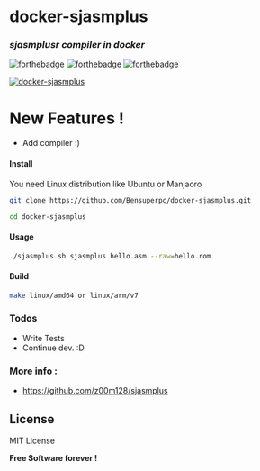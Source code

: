 # docker-sjasmplus

### _sjasmplusr compiler in docker_
 [![forthebadge](https://forthebadge.com/images/badges/built-with-love.svg)](https://forthebadge.com) [![forthebadge](https://forthebadge.com/images/badges/powered-by-jeffs-keyboard.svg)](https://forthebadge.com) [![forthebadge](https://forthebadge.com/images/badges/contains-cat-gifs.svg)](https://forthebadge.com)

[![docker-sjasmplus](https://github.com/Bensuperpc/docker-sjasmplus/actions/workflows/main.yml/badge.svg)](https://github.com/Bensuperpc/docker-sjasmplus/actions/workflows/main.yml)

# New Features !

  - Add compiler :)

#### Install
You need Linux distribution like Ubuntu or Manjaoro

```sh
git clone https://github.com/Bensuperpc/docker-sjasmplus.git
```
```sh
cd docker-sjasmplus
```
#### Usage

```sh
./sjasmplus.sh sjasmplus hello.asm --raw=hello.rom
```
#### Build
```sh
make linux/amd64 or linux/arm/v7
```

### Todos

 - Write Tests
 - Continue dev. :D

### More info : 
- https://github.com/z00m128/sjasmplus

License
----

MIT License


**Free Software forever !**
   
 
